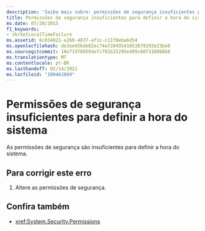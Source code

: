 ```yaml
---
description: 'Saiba mais sobre: permissões de segurança insuficientes para definir a hora do sistema'
title: Permissões de segurança insuficientes para definir a hora do sistema
ms.date: 07/20/2015
f1_keywords:
- vbrSetLocalTimeFailure
ms.assetid: 6c034821-a260-4837-af1c-c11f8eba6d54
ms.openlocfilehash: de3ee45bde82ec74af2049541853679192e23be0
ms.sourcegitcommit: 10e719780594efc781b15295e499c66f316068b8
ms.translationtype: MT
ms.contentlocale: pt-BR
ms.lasthandoff: 02/14/2021
ms.locfileid: "100462869"
---
```

# <a name="insufficient-security-permissions-to-set-the-system-time"></a>Permissões de segurança insuficientes para definir a hora do sistema

As permissões de segurança são insuficientes para definir a hora do sistema.  
  
## <a name="to-correct-this-error"></a>Para corrigir este erro  
  
1. Altere as permissões de segurança.  
  
## <a name="see-also"></a>Confira também

- <xref:System.Security.Permissions>
